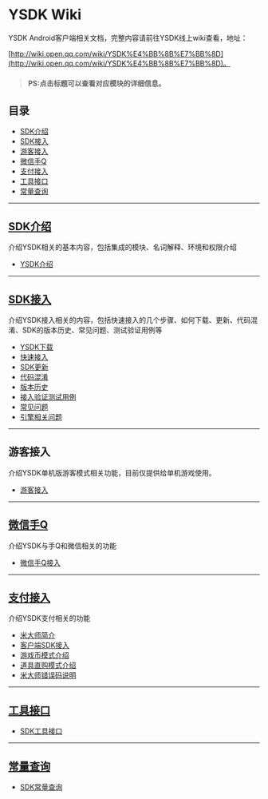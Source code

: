 # YSDK Wiki

YSDK Android客户端相关文档，完整内容请前往YSDK线上wiki查看，地址：

[http://wiki.open.qq.com/wiki/YSDK%E4%BB%8B%E7%BB%8D](http://wiki.open.qq.com/wiki/YSDK%E4%BB%8B%E7%BB%8D)。

> #### PS:点击标题可以查看对应模块的详细信息。 

## 目录

- [SDK介绍](#SDK%E4%BB%8B%E7%BB%8D)
- [SDK接入](#SDK%E6%8E%A5%E5%85%A5)
- [游客接入](#游客接入)
- [微信手Q](#微信手q)
- [支付接入](#支付接入)
- [工具接口](#工具接口) 
- [常量查询](#常量查询)

******

## [SDK介绍](http://wiki.open.qq.com/wiki/YSDK%E4%BB%8B%E7%BB%8D)
 
介绍YSDK相关的基本内容，包括集成的模块、名词解释、环境和权限介绍
 
 - [YSDK介绍](YSDK介绍.md)
 
******

## [SDK接入](http://wiki.open.qq.com/wiki/YSDK%E4%B8%8B%E8%BD%BD)
 
介绍YSDK接入相关的内容，包括快速接入的几个步骤、如何下载、更新、代码混淆、SDK的版本历史、常见问题、测试验证用例等
 
 - [YSDK下载](YSDK接入-YSDK下载.md)
 - [快速接入](YSDK接入-快速接入.md)
 - [SDK更新](YSDK接入-SDK更新.md)
 - [代码混淆](YSDK接入-代码混淆.md)
 - [版本历史](YSDK接入-版本历史.md)
 - [接入验证测试用例](YSDK接入-接入验证测试用例.md)
 - [常见问题](YSDK接入-常见问题之Android接入.md)
 - [引擎相关问题](YSDK接入-引擎相关问题.md)

******

## 游客接入
 
介绍YSDK单机版游客模式相关功能，目前仅提供给单机游戏使用。
  
 - [游客接入](游客模式接入.md)
 
******

## [微信手Q](http://wiki.open.qq.com/wiki/%E5%BE%AE%E4%BF%A1%E4%B8%8E%E6%89%8BQ%E6%8E%A5%E5%85%A5)
 
介绍YSDK与手Q和微信相关的功能
 
- [微信手Q接入](微信、手Q接入.md)
 
******

## [支付接入](http://wiki.open.qq.com/wiki/%E7%B1%B3%E5%A4%A7%E5%B8%88%E7%AE%80%E4%BB%8B)
 
介绍YSDK支付相关的功能

 - [米大师简介](支付接入-米大师简介.md)
 - [客户端SDK接入](支付接入-客户端SDK接入.md)
 - [游戏币模式介绍](支付接入-游戏币模式.md)
 - [道具直购模式介绍](支付接入-道具直购模式.md)
 - [米大师错误码说明](支付接入-支付相关错误码.md)

******

## [工具接口](http://wiki.open.qq.com/wiki/%E5%B7%A5%E5%85%B7%E6%8E%A5%E5%8F%A3)
 
 - [SDK工具接口](SDK工具接口.md) 

******

## [常量查询](http://wiki.open.qq.com/wiki/YSDK_Android_%E5%B8%B8%E9%87%8F%E6%9F%A5%E8%AF%A2)
 
 - [SDK常量查询](SDK常量.md)
